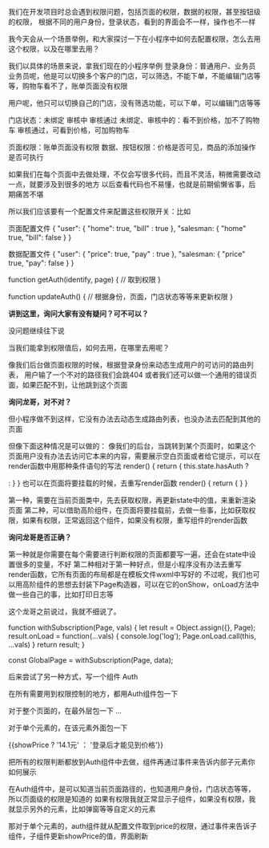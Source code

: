 我们在开发项目时总会遇到权限问题，包括页面的权限，数据的权限，甚至按钮级的权限，
根据不同的用户身份，登录状态，看到的界面会不一样，操作也不一样

我今天会从一个场景举例，和大家探讨一下在小程序中如何去配置权限，怎么去用这个权限，以及在哪里去用？

我们以具体的场景来说，拿我们现在的小程序举例
登录身份：普通用户、业务员
业务员呢，他是可以切换多个客户的门店，可以筛选，不能下单，不能编辑门店等等，购物车看不了，账单页面没有权限

用户呢，他只可以切换自己的门店，没有筛选功能，可以下单，可以编辑门店等等

门店状态：未绑定 审核中 审核通过
未绑定、审核中的：看不到价格，加不了购物车
审核通过，可看到价格，可加购物车

页面权限：账单页面没有权限
数据、按钮权限：价格是否可见，商品的添加操作是否可执行

如果我们在每个页面中去做处理，不仅会写很多代码，而且不灵活，稍微需要改动一点，就要涉及到很多的地方
以后查看代码也不易懂，也就是前期偷懒省事，后期痛苦不堪

所以我们应该要有一个配置文件来配置这些权限开关：比如

页面配置文件
{
    "user": {
        "home": true,
        "bill" : true
    },
    "salesman: {
        "home" true,
        "bill": false
    }
}

数据配置文件
{
     "user": {
        "price": true,
        "pay" : true
    },
    "salesman: {
        "price" true,
        "pay": false
    }
}

function getAuth(identify, page) {
    // 取到权限
}

function updateAuth() {
    // 根据身份，页面，门店状态等等来更新权限
}



<b>讲到这里，询问大家有没有疑问？可不可以？</b>

没问题继续往下说

当我们能拿到权限值后，如何去用，在哪里去用呢？

像我们后台做页面权限的时候，根据登录身份来动态生成用户的可访问的路由列表，
用户输了一个不对的路径我们会跳404
或者我们还可以做一个通用的错误页面，如果匹配不到，让他跳到这个页面

<b>询问龙哥，对不对？</b>

但小程序做不到这样，它没有办法去动态生成路由列表，也没办法去匹配到其他的页面

但像下面这种情况是可以做的：
像我们的后台，当跳转到某个页面时，如果这个页面用户没有办法去访问它本来的内容，需要展示空白页面或者给它提示，可以在render函数中用那种条件语句的写法
render() {
    return 
    {
        this.state.hasAuth ? <div></div> : <empty></empty>
    }
}
也可以在页面将要挂载的时候，去重写render函数
render() {
    return 
    {
        <empty></empty>
    }
}

第一种，需要在当前页面类中，先去获取权限，再更新state中的值，来重新渲染页面
第二种，可以借助高阶组件，在页面将要挂载前，去做一些事，比如获取权限，如果有权限，正常返回这个组件，如果没有权限，重写组件的render函数

<b>询问龙哥是否正确？</b>

第一种就是你需要在每个需要进行判断权限的页面都要写一遍，还会在state中设置很多的变量，不好
第二种相对于第一种好点，但是小程序没有办法去重写render函数，它所有页面的布局都是在模板文件wxml中写好的
不过呢，我们也可以用高阶组件的思想去封装下Page构造器，可以在它的onShow，onLoad方法中做一些自己的事，比如打印日志等

这个龙哥之前说过，我就不细说了。

function withSubscription(Page, vals) {
    let result = Object.assign({}, Page);
    result.onLoad = function(...vals) {
        console.log('log');
        Page.onLoad.call(this, ...vals)
    }
    return result;
}

const GlobalPage = withSubscription(Page, data);

后来尝试了另一种方式，写一个组件 Auth

在所有需要用到权限控制的地方，都用Auth组件包一下

对于整个页面的，在最外层包一下
<auth>
...
</auth>

对于单个元素的，在该元素外面包一下
<auth>
    <div>
        <auth key="price"><p>{{showPrice ? '14.1元' ： '登录后才能见到价格'}}</p></auth>
    </div>
<auth>

把所有的权限判断都放到Auth组件中去做，组件再通过事件来告诉内部子元素你如何展示

在Auth组件中，是可以知道当前页面路径的，也知道用户身份，门店状态等等，所以页面级的权限是知道的
如果有权限我就正常显示子组件，如果没有权限，我就显示另外的元素，比如弹窗等等自定义的元素

那对于单个元素的，auth组件就从配置文件取到price的权限，通过事件来告诉子组件，子组件更新showPrice的值，界面刷新



